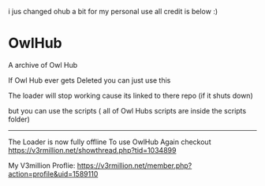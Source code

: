 i jus changed ohub a bit for my personal use all credit is below :)

# OwlHub
A archive of Owl Hub


If Owl Hub ever gets Deleted you can just use this

The loader will stop working cause its linked to there repo (if it shuts down)

but you can use the scripts ( all of Owl Hubs scripts are inside the scripts folder)

-----------------------------------------------------------------------------------------------

The Loader is now fully offline To use OwlHub Again checkout https://v3rmillion.net/showthread.php?tid=1034899

My V3million Proflie: https://v3rmillion.net/member.php?action=profile&uid=1589110
